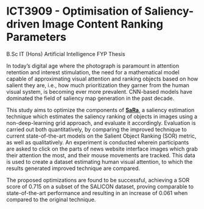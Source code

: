 # ICT3909 - Optimisation of Saliency-driven Image Content Ranking Parameters
B.Sc IT (Hons) Artificial Intelligence FYP Thesis


In today’s digital age where the photograph is paramount in attention retention and interest stimulation, the need for a mathematical model capable of approximating visual attention and
ranking objects based on how salient they are, i.e., how much prioritization they garner from the human visual system, is becoming ever more prevalent.
CNN-based models have dominated the field of saliency map generation in the past decade. 

This study aims to optimize the components of <a href="	https://www.um.edu.mt/library/oar/handle/123456789/90087" target="_blank"><b>SaRa</b></a>, a saliency estimation technique which estimates the saliency ranking of objects in images using a non-deep-learning grid approach, and evaluate it accordingly.
Evaluation is carried out both quantitatively, by comparing the improved technique to current state-of-the-art models on the Salient Object Ranking (SOR) metric, as well as qualitatively.
An experiment is conducted wherein participants are asked to click on the parts of news website interface images which grab their attention the most, and their mouse movements are tracked. This data is used to create a dataset estimating human visual attention, to which the results generated improved technique are compared. 

The proposed optimizations are found to be successful, achieving a SOR score of 0.715 on a subset of the SALICON dataset, proving comparable to state-of-the-art performance and resulting in an increase of 0.061 when compared to the original technique.
